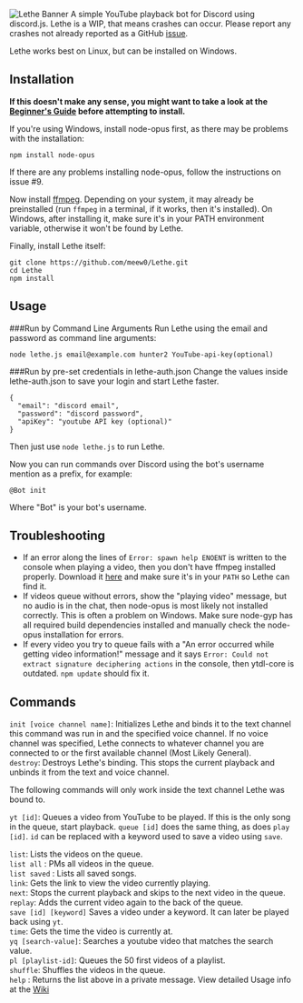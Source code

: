 ![Lethe Banner](http://i.imgur.com/5lD21hG.png)
A simple YouTube playback bot for Discord using discord.js. Lethe is a WIP, that means crashes can occur. Please report any crashes not already reported as a GitHub [issue](https://github.com/meew0/Lethe/issues).

Lethe works best on Linux, but can be installed on Windows.

## Installation

**If this doesn't make any sense, you might want to take a look at the [Beginner's Guide](https://github.com/meew0/Lethe/wiki/Beginner's-Guide-to-Lethe-Installation) before attempting to install.**

If you're using Windows, install node-opus first, as there may be problems with the installation:
```
npm install node-opus
```
If there are any problems installing node-opus, follow the instructions on issue #9.

Now install [ffmpeg](https://www.ffmpeg.org/download.html). Depending on your system, it may already be preinstalled (run `ffmpeg` in a terminal, if it works, then it's installed). On Windows, after installing it, make sure it's in your PATH environment variable, otherwise it won't be found by Lethe.

Finally, install Lethe itself:
```
git clone https://github.com/meew0/Lethe.git
cd Lethe
npm install
```

## Usage
###Run by Command Line Arguments
Run Lethe using the email and password as command line arguments:

```
node lethe.js email@example.com hunter2 YouTube-api-key(optional)
```

###Run by pre-set credentials in lethe-auth.json
Change the values inside lethe-auth.json to save your login and start Lethe faster.
```
{
  "email": "discord email",
  "password": "discord password",
  "apiKey": "youtube API key (optional)"
}
```
Then just use ```node lethe.js``` to run Lethe.


Now you can run commands over Discord using the bot's username mention as a prefix, for example:

```
@Bot init
```
Where "Bot" is your bot's username.

## Troubleshooting

* If an error along the lines of `Error: spawn help ENOENT` is written to the console when playing a video, then you don't have ffmpeg installed properly. Download it [here](https://www.ffmpeg.org/download.html) and make sure it's in your `PATH` so Lethe can find it.
* If videos queue without errors, show the "playing video" message, but no audio is in the chat, then node-opus is most likely not installed correctly. This is often a problem on Windows. Make sure node-gyp has all required build dependencies installed and manually check the node-opus installation for errors.
* If every video you try to queue fails with a "An error occurred while getting video information!" message and it says `Error: Could not extract signature deciphering actions` in the console, then ytdl-core is outdated. `npm update` should fix it.

## Commands

`init [voice channel name]`: Initializes Lethe and binds it to the text channel this command was run in and the specified voice channel. If no voice channel was specified, Lethe connects to whatever channel you are connected to or the first available channel (Most Likely General).  
`destroy`: Destroys Lethe's binding. This stops the current playback and unbinds it from the text and voice channel.

The following commands will only work inside the text channel Lethe was bound to.

`yt [id]`: Queues a video from YouTube to be played. If this is the only song in the queue, start playback. `queue [id]` does the same thing, as does `play [id]`. `id` can be replaced with a keyword used to save a video using `save`.  
  
`list`: Lists the videos on the queue.  
`list all` : PMs all videos in the queue.   
`list saved` : Lists all saved songs.   
`link`: Gets the link to view the video currently playing.  
`next`: Stops the current playback and skips to the next video in the queue.  
`replay`: Adds the current video again to the back of the queue.  
`save [id] [keyword]` Saves a video under a keyword. It can later be played back using `yt`.  
`time`: Gets the time the video is currently at.  
`yq [search-value]`: Searches a youtube video that matches the search value.  
`pl [playlist-id]`: Queues the 50 first videos of a playlist.  
`shuffle`: Shuffles the videos in the queue.  
`help` : Returns the list above in a private message.
View detailed Usage info at the [Wiki](https://github.com/meew0/Lethe/wiki/Usage)
